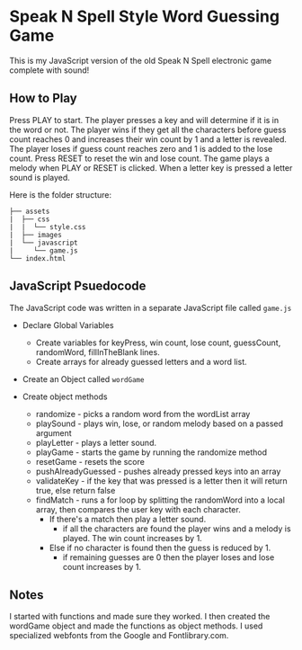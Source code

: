 # Speak N Spell Style Word Guessing Game
This is my JavaScript version of the old Speak N Spell electronic game complete with sound!

## How to Play
Press PLAY to start. The player presses a key and will determine if it is in the word or not. 
The player wins if they get all the characters before guess count reaches 0 and increases their win count by 1 and a letter is revealed. The player loses if guess count reaches zero and 1 is added to the lose count.
Press RESET to reset the win and lose count.
The game plays a melody when PLAY or RESET is clicked. When a letter key is pressed a letter sound is played.


Here is the folder structure:
```
├── assets
|  ├── css
|  |  └── style.css
|  ├── images
|  └── javascript
|     └── game.js
└── index.html
```


## JavaScript Psuedocode

The JavaScript code was written in a separate JavaScript file called `game.js` 

* Declare Global Variables
    * Create variables for keyPress, win count, lose count, guessCount, randomWord, fillInTheBlank lines.
    * Create arrays for already guessed letters and a word list.

* Create an Object called `wordGame`
* Create object methods
    * randomize - picks a random word from the wordList array
    * playSound - plays win, lose, or random melody based on a passed argument
    * playLetter - plays a letter sound.
    * playGame - starts the game by running the randomize method
    * resetGame - resets the score
    * pushAlreadyGuessed - pushes already pressed keys into an array
    * validateKey - if the key that was pressed is a letter then it will return true, else return false
    * findMatch - runs a for loop by splitting the randomWord into a local array, then compares the user key with each character. 
        * If there's a match then play a letter sound.
            * if all the characters are found the player wins and a melody is played. The win count increases by 1.
        * Else if no character is found then the guess is reduced by 1.
            * if remaining guesses are 0 then the player loses and lose count increases by 1.




## Notes
I started with functions and made sure they worked. I then created the wordGame object and made the functions as object methods. 
I used specialized webfonts from the Google and Fontlibrary.com.
